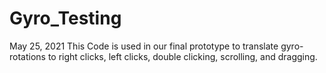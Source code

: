 # Gyro_Testing
May 25, 2021
This Code is used in our final prototype to translate gyro-rotations to right clicks, left clicks, double clicking, scrolling, and dragging. 

